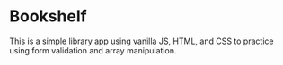 # Bookshelf

This is a simple library app using vanilla JS, HTML, and CSS to practice using form validation and array manipulation.